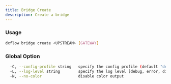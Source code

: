 ```yaml
---
title: Bridge Create 
description: Create a bridge
---
```


### Usage

```bash
dxflow bridge create <UPSTREAM> [GATEWAY]
```

### Global Option

```bash
  -C, --config-profile string   specify the config profile (default "default")
  -L, --log-level string        specify the log level [debug, error, disabled] (default "disabled")
  -N, --no-color                disable color output
```

